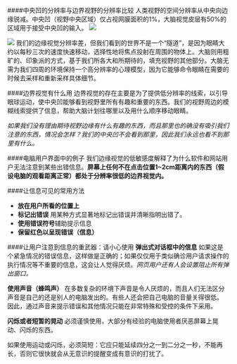 ####中央凹的分辨率与边界视野的分辨率比较
人类视野的空间分辨率从中央向边缘锐减。中央凹（视野中央区域）仅占视网膜面积的1%，大脑视觉皮层有50%的区域用于接受中央凹的输入。
![](/assets/Snipaste_2017-11-08_10-51-34.png)

![](/assets/Snipaste_2017-11-08_11-00-19.png)
我们的边缘视觉分辨率差，但我们看到的世界不是一个“隧道”，是因为眼睛大约以每秒三次的速度快速移动，选择性地将焦点投射在周围的物体上。大脑则用粗旷的、印象派的方式，基于我们所各大和所期待的，填充视野的其他部分。大脑无需为我们四周的环境保持一个高分辨率的心理模型，因为它能够命令眼睛在需要的时候去采样和重新采样具体细节。

####边界视觉有什么用
边界视觉的存在主要是为了提供低分辨率的线索，以引导眼球运动，使中央凹能够看到视野里所有有趣和重要的东西。我们的视野周边的模糊线索提供了信息，帮助大脑计划往哪里以及用什么顺序移动眼睛。

*如果我们没有理由期待视野边缘有什么有趣的东西，而且那里也的确没有吸引我们注意的东西，情况会怎样？我们的中央凹不会看到那里，因此我们永远也看不到那里有什么。*

####电脑用户界面中的例子
我们边缘视觉的低敏感度解释了为什么软件和网站用户无法注意到某些出错信息。**屏幕上任何不在点击位置1~2cm距离内的东西（假设电脑的观看距离正常）都处于分辨率很低的边界视觉内。**

####让信息可见的常用方法
- **放在用户所看的位置上**
- **标记出错误** 用某种方式显著地标记出错误并清晰指明出错了。
- **使用错误符号**辅助提示信息
- **保留红色以呈现错误（信息）**

####让用户注意到信息的重武器：请小心使用
**弹出式对话框中的信息** 如果这是个紧急情况的错误信息，这样做是正确的；如果仅仅用于类似确诊用户请求操作的执行情况等不重要的信息，这会让人觉得厌烦。*网页用户还有人会设置阻止所有弹出窗口。*

**使用声音（蜂鸣声）**  在多数复杂的环境下声音是令人厌烦的，而且人们无法区分声音是自己的还是别人的电脑发出的。有些人还会把自己电脑的音量关得很低。
因此，通过声音来提示错误和其他情况只能在非常特殊和受控的条件下采用。

**闪烁或者短暂的晃动** 必须谨慎使用，大部分有经验的电脑使用者厌恶屏幕上晃动、闪烁的东西。

如果使用运动或闪烁，必须简短：它应只能延续四分之一到二分之一秒，不能再长，否则它很快就会从无意识的提醒变成有意识的打扰了。



